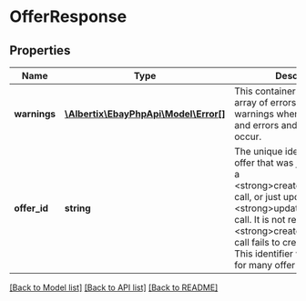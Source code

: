 # OfferResponse

## Properties
Name | Type | Description | Notes
------------ | ------------- | ------------- | -------------
**warnings** | [**\Albertix\EbayPhpApi\Model\Error[]**](Error.md) | This container will contain an array of errors and/or warnings when a call is made, and errors and/or warnings occur. | [optional] 
**offer_id** | **string** | The unique identifier of the offer that was just created with a &lt;strong&gt;createOffer&lt;/strong&gt; call, or just updated with an &lt;strong&gt;updateOffer&lt;/strong&gt; call. It is not returned if the &lt;strong&gt;createOffer&lt;/strong&gt; call fails to create an offer. This identifier will be needed for many offer-related calls. | [optional] 

[[Back to Model list]](../README.md#documentation-for-models) [[Back to API list]](../README.md#documentation-for-api-endpoints) [[Back to README]](../README.md)


